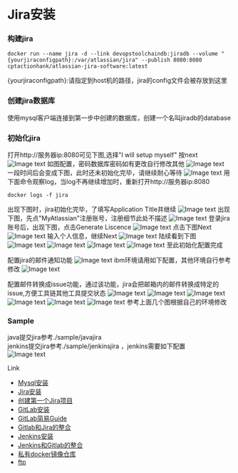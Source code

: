 # Jira安装

### 构建jira
<pre><code>docker run --name jira -d --link devopstoolchaindb:jiradb --volume "{yourjiraconfigpath}:/var/atlassian/jira" --publish 8080:8080 cptactionhank/atlassian-jira-software:latest
</code></pre>
{yourjiraconfigpath}:请指定到host机的路径，jira的config文件会被存放到这里

### 创建jira数据库
使用mysql客户端连接到第一步中创建的数据库，创建一个名叫jiradb的database

### 初始化jira
打开http://服务器ip:8080可见下图,选择"I will setup myself" 按next
![Image text](https://raw.githubusercontent.com/k19810703/myimages/master/jira1.png)
如图配置，密码数据库密码如有更改自行修改其他
![Image text](https://raw.githubusercontent.com/k19810703/myimages/master/jira2.png)
一段时间后会变成下图，此时还未初始化完毕，请继续耐心等待
![Image text](https://raw.githubusercontent.com/k19810703/myimages/master/jira3.png)
用下面命令观察log，当log不再继续增加时，重新打开http://服务器ip:8080
<pre><code>docker logs -f jira
</code></pre>
出现下图时，jira初始化完毕，了填写Application Title并继续
![Image text](https://raw.githubusercontent.com/k19810703/myimages/master/jira4.png)
出现下图，先点"MyAtlassian"注册账号，注册细节此处不描述
![Image text](https://raw.githubusercontent.com/k19810703/myimages/master/jira5.png)
登录jira账号后，出现下图，点击Generate Liscence
![Image text](https://raw.githubusercontent.com/k19810703/myimages/master/jira6.png)
点击下图Next
![Image text](https://raw.githubusercontent.com/k19810703/myimages/master/jira7.png)
输入个人信息，继续Next
![Image text](https://raw.githubusercontent.com/k19810703/myimages/master/jira8.png)
陆续看到下图
![Image text](https://raw.githubusercontent.com/k19810703/myimages/master/jira9.png)
![Image text](https://raw.githubusercontent.com/k19810703/myimages/master/jira10.png)
![Image text](https://raw.githubusercontent.com/k19810703/myimages/master/jira11.png)
![Image text](https://raw.githubusercontent.com/k19810703/myimages/master/jira12.png)
至此初始化配置完成<br>

配置jira的邮件通知功能
![Image text](https://raw.githubusercontent.com/k19810703/myimages/master/jiramail1.png)
ibm环境请用如下配置，其他环境自行参考修改
![Image text](https://raw.githubusercontent.com/k19810703/myimages/master/jiramail2.png)

配置邮件转换成issue功能，通过该功能，jira会把邮箱内的邮件转换成特定的issue,方便工具链其他工具提交状态
![Image text](https://raw.githubusercontent.com/k19810703/myimages/master/jiramail3.png)
![Image text](https://raw.githubusercontent.com/k19810703/myimages/master/jiramail4.png)
![Image text](https://raw.githubusercontent.com/k19810703/myimages/master/jiramail5.png)
![Image text](https://raw.githubusercontent.com/k19810703/myimages/master/jiramail6.png)
![Image text](https://raw.githubusercontent.com/k19810703/myimages/master/jiramail7.png)
![Image text](https://raw.githubusercontent.com/k19810703/myimages/master/jiramail8.png)
参考上面几个图根据自己的环境修改

### Sample
java提交jira参考./sample/javajira<br>
jenkins提交jira参考./sample/jenkinsjira ，jenkins需要如下配置<br> 
![Image text](https://raw.githubusercontent.com/k19810703/myimages/master/jenkinsjira.png)


Link
* [Mysql安装](https://github.ibm.com/wuhd/DevOpsToolChainSetupGuide/blob/master/README_Docker_mysqlinstall.md)
* [Jira安装](https://github.ibm.com/wuhd/DevOpsToolChainSetupGuide/blob/master/README_Docker_jirainstall.md)
* [创建第一个Jira项目](https://github.ibm.com/wuhd/DevOpsToolChainSetupGuide/blob/master/README_Docker_jiracreateprj.md)
* [GitLab安装](https://github.ibm.com/wuhd/DevOpsToolChainSetupGuide/blob/master/README_Docker_GitLabInstall.md)
* [GitLab简易Guide](https://github.ibm.com/wuhd/DevOpsToolChainSetupGuide/blob/master/README_Docker_GitLabUserGuide.md)
* [Gitlab和Jira的整合](https://github.ibm.com/wuhd/DevOpsToolChainSetupGuide/blob/master/README_Docker_GitLabJira.md)
* [Jenkins安装](https://github.ibm.com/wuhd/DevOpsToolChainSetupGuide/blob/master/README_Docker_Jenkins.md)
* [Jenkins和Gitlab的整合](https://github.ibm.com/wuhd/DevOpsToolChainSetupGuide/blob/master/README_Docker_JenkinsGitlab.md)
* [私有docker镜像仓库](https://github.ibm.com/wuhd/DevOpsToolChainSetupGuide/blob/master/README_Docker_DockerRegistry.md)
* [ftp](https://github.ibm.com/wuhd/DevOpsToolChainSetupGuide/blob/master/README_Docker_ftp.md)
